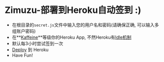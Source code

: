 # Zimuzu-部署到Heroku自动签到 :)

- 在根目录的`secret.js`文件中输入您的用户名和密码(请确保正确, 可以输入多组账户密码)
- 在**[Kaffeine]()**等级你的Heroku App, 不然Heroku有[Idle机制](https://blog.heroku.com/archives/2013/6/20/app_sleeping_on_heroku)
- 默认每3小时尝试签到一次
- [Deploy](https://devcenter.heroku.com/articles/getting-started-with-nodejs#deploy-the-app) 到 Heroku
- Have Fun!
